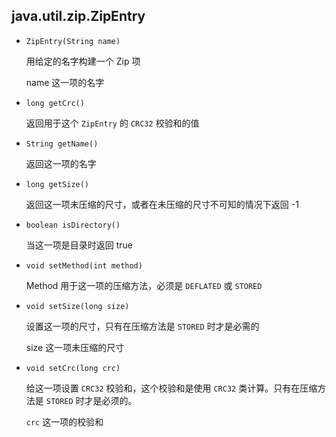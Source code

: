 ## java.util.zip.ZipEntry

* `ZipEntry(String name)`

  用给定的名字构建一个 Zip 项

  name 		这一项的名字

* `long getCrc()`

  返回用于这个 `ZipEntry` 的 `CRC32` 校验和的值

* `String getName()`

  返回这一项的名字

* `long getSize()`

  返回这一项未压缩的尺寸，或者在未压缩的尺寸不可知的情况下返回 -1

* `boolean isDirectory()`

  当这一项是目录时返回 true

* `void setMethod(int method)`

  Method 			用于这一项的压缩方法，必须是 `DEFLATED` 或 `STORED`

* `void setSize(long size)`

  设置这一项的尺寸，只有在压缩方法是 `STORED` 时才是必需的

  size				这一项未压缩的尺寸

* `void setCrc(long crc)`

  给这一项设置 `CRC32` 校验和，这个校验和是使用 `CRC32` 类计算。只有在压缩方法是 `STORED` 时才是必须的。

  `crc`			这一项的校验和